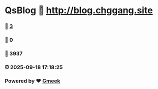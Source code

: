 # QsBlog :link: http://blog.chggang.site 
### :page_facing_up: [3](http://blog.chggang.site/tag.html) 
### :speech_balloon: 0 
### :hibiscus: 3937 
### :alarm_clock: 2025-09-18 17:18:25 
### Powered by :heart: [Gmeek](https://github.com/Meekdai/Gmeek)
